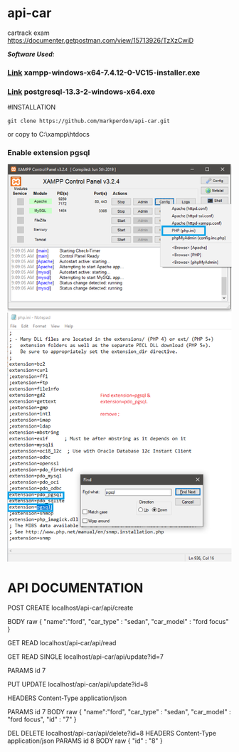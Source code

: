 # api-car
 cartrack exam
https://documenter.getpostman.com/view/15713926/TzXzCwiD


***Software Used:***
### [Link](https://www.apachefriends.org/download.html) xampp-windows-x64-7.4.12-0-VC15-installer.exe ###

### [Link](https://www.enterprisedb.com/downloads/postgres-postgresql-downloads) postgresql-13.3-2-windows-x64.exe    ###

#INSTALLATION
```
git clone https://github.com/markperdon/api-car.git
```
or copy to C:\xampp\htdocs

### Enable extension pgsql ###
![S1](/assets/img/ss1.png)
![S2](/assets/img/ss2.png)


# API DOCUMENTATION #

POST CREATE
localhost/api-car/api/create

BODY raw
{
    "name":"ford",
    "car_type" : "sedan",
    "car_model" : "ford focus"
}

GET READ
localhost/api-car/api/read

GET READ SINGLE
localhost/api-car/api/update?id=7

PARAMS
id 7


PUT UPDATE
localhost/api-car/api/update?id=8

HEADERS
Content-Type
application/json

PARAMS
id 7
BODY raw
{
    "name":"ford",
    "car_type" : "sedan",
    "car_model" : "ford focus",
    "id" : "7"
}


DEL DELETE
localhost/api-car/api/delete?id=8
HEADERS
Content-Type
application/json
PARAMS
id 8
BODY raw
{
    "id" : "8"
}   